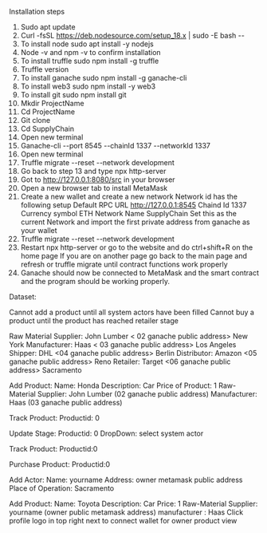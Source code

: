 Installation steps 
1. Sudo apt update 
2. Curl -fsSL https://deb.nodesource.com/setup_18.x | sudo -E bash -- 
3. To install node sudo apt install -y nodejs
4. Node -v and npm -v to confirm installation 
5. To install truffle sudo npm install -g truffle 
6. Truffle version
7. To install ganache sudo npm install -g ganache-cli 
8. To install web3 sudo npm install -y web3
9. To install git sudo npm install git
10. Mkdir ProjectName
11. Cd ProjectName
12. Git clone <git http> 
13. Cd SupplyChain 
14. Open new terminal
15. Ganache-cli --port 8545 --chainId 1337 --networkId 1337 
16. Open new terminal 
17. Truffle migrate --reset --network development 
18. Go back to step 13 and type npx http-server 
19. Got to http://127.0.0.1:8080/src in your browser 
20. Open a new browser tab to install MetaMask 
21. Create a new wallet and create a new network
     Network id has the following setup 
     Default RPC URL http://127.0.0.1:8545 
     Chaind Id 1337 
     Currency symbol ETH
     Network Name SupplyChain 
     Set this as the current Network and import the first private address from ganache as your wallet 
22. Truffle migrate --reset --network development 
23. Restart npx http-server or go to the website and do ctrl+shift+R on the home page
       If you are on another page go back to the main page and refresh or truffle migrate until contract functions work properly
24. Ganache should now be connected to MetaMask and the smart contract and the program should be working properly. 


Dataset: 

Cannot add a product until all system actors have been filled 
Cannot buy a product until the product has reached retailer stage

Raw Material Supplier: John Lumber < 02 ganache public address> New York
Manufacturer: Haas < 03 ganache public address> Los Angeles
Shipper: DHL <04 ganache public address> Berlin
Distributor: Amazon <05 ganache public address> Reno
Retailer: Target <06 ganache public address> Sacramento 

Add Product: 
Name: Honda
Description: Car
Price of Product: 1 
Raw-Material Supplier: John Lumber (02 ganache public address) 
Manufacturer: Haas (03 ganache public address) 

Track Product: 
Productid: 0 

Update Stage: 
Productid: 0 
DropDown: select system actor

Track Product: 
Productid:0

Purchase Product: 
Productid:0 

Add Actor: 
Name: yourname 
Address: owner metamask public address
Place of Operation: Sacramento 

Add Product: 
Name: Toyota
Description: Car
Price: 1
Raw-Material Supplier:  yourname (owner public metamask address)
manufacturer : Haas
Click profile logo in top right next to connect wallet for owner product view 
